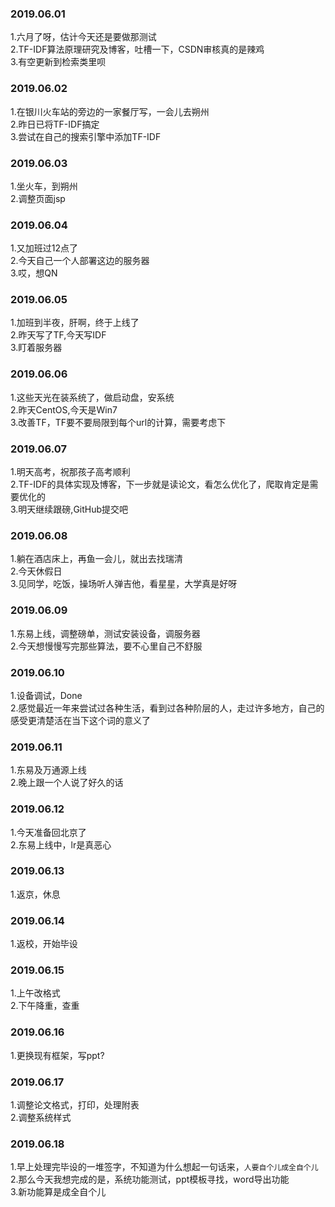 ### 2019.06.01
1.六月了呀，估计今天还是要做那测试<br>
2.TF-IDF算法原理研究及博客，吐槽一下，CSDN审核真的是辣鸡<br>
3.有空更新到检索类里呗<br>

### 2019.06.02
1.在银川火车站的旁边的一家餐厅写，一会儿去朔州<br>
2.昨日已将TF-IDF搞定<br>
3.尝试在自己的搜索引擎中添加TF-IDF<br>

### 2019.06.03
1.坐火车，到朔州<br>
2.调整页面jsp<br>

### 2019.06.04
1.又加班过12点了<br>
2.今天自己一个人部署这边的服务器<br>
3.哎，想QN<br>

### 2019.06.05
1.加班到半夜，肝啊，终于上线了<br>
2.昨天写了TF,今天写IDF<br>
3.盯着服务器<br>

### 2019.06.06
1.这些天光在装系统了，做启动盘，安系统<br>
2.昨天CentOS,今天是Win7<br>
3.改善TF，TF要不要局限到每个url的计算，需要考虑下<br>

### 2019.06.07
1.明天高考，祝那孩子高考顺利<br>
2.TF-IDF的具体实现及博客，下一步就是读论文，看怎么优化了，爬取肯定是需要优化的<br>
3.明天继续跟磅,GitHub提交吧<br>

### 2019.06.08
1.躺在酒店床上，再鱼一会儿，就出去找瑞清<br>
2.今天休假日<br>
3.见同学，吃饭，操场听人弹吉他，看星星，大学真是好呀<br>

### 2019.06.09
1.东易上线，调整磅单，测试安装设备，调服务器<br>
2.今天想慢慢写完那些算法，要不心里自己不舒服<br>

### 2019.06.10
1.设备调试，Done<br>
2.感觉最近一年来尝试过各种生活，看到过各种阶层的人，走过许多地方，自己的感受更清楚活在当下这个词的意义了<br>

### 2019.06.11
1.东易及万通源上线<br>
2.晚上跟一个人说了好久的话<br>

### 2019.06.12
1.今天准备回北京了<br>
2.东易上线中，lr是真恶心<br>

### 2019.06.13
1.返京，休息<br>

### 2019.06.14
1.返校，开始毕设<br>

### 2019.06.15
1.上午改格式<br>
2.下午降重，查重<br>

### 2019.06.16
1.更换现有框架，写ppt?<br>

### 2019.06.17
1.调整论文格式，打印，处理附表<br>
2.调整系统样式<br>

### 2019.06.18
1.早上处理完毕设的一堆签字，不知道为什么想起一句话来，`人要自个儿成全自个儿`<br>
2.那么今天我想完成的是，系统功能测试，ppt模板寻找，word导出功能<br>
3.新功能算是成全自个儿<br>
